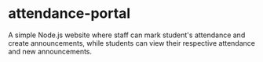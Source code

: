 # attendance-portal
A simple Node.js website where staff can mark student's attendance and create announcements, while students can view their respective attendance and new announcements.

